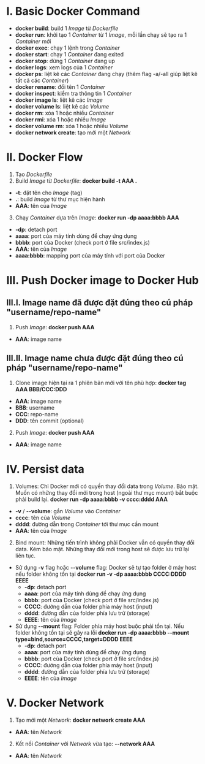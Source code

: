 # I. Basic Docker Command
- **docker build**: build 1 *Image* từ *Dockerfile*
- **docker run**: khởi tạo 1 *Container* từ 1 *Image*, mỗi lần chạy sẽ tạo ra 1 *Container* mới
- **docker exec**: chạy 1 lệnh trong *Container*
- **docker start**: chạy 1 *Container* đang exited
- **docker stop**: dừng 1 *Container* đang up
- **docker logs**: xem logs của 1 *Container*
- **docker ps**: liệt kê các *Container* đang chạy (thêm flag -a/-all giúp liệt kê tất cả các *Container*)
- **docker rename**: đổi tên 1 *Container*
- **docker inspect**: kiểm tra thông tin 1 *Container*
- **docker image ls**: liệt kê các *Image*
- **docker volume ls**: liệt kê các *Volume* 
- **docker rm**: xóa 1 hoặc nhiều *Container*
- **docker rmi**: xóa 1 hoặc nhiều *Image*
- **docker volume rm**: xóa 1 hoặc nhiều *Volume*
- **docker network create**: tạo mới một *Network*

# II. Docker Flow
1. Tạo *Dockerfile*
2. Build *Image* từ *Dockerfile*: **docker build -t AAA .**
- **-t**: đặt tên cho *Image* (tag)
- **.**: build *Image* từ thư mục hiện hành
- **AAA**: tên của *Image*
3. Chạy *Container* dựa trên *Image*: **docker run -dp aaaa:bbbb AAA**
- **-dp**: detach port
- **aaaa**: port của máy tính dùng để chạy ứng dụng
- **bbbb**: port của Docker (check port ở file src/index.js)
- **AAA**: tên của *Image*
- **aaaa:bbbb**: mapping port của máy tính với port của Docker

# III. Push Docker image to Docker Hub
## III.I. Image name đã được đặt đúng theo cú pháp "username/repo-name"
1. Push *Image*: **docker push AAA**
- **AAA**: image name
## III.II. Image name chưa được đặt đúng theo cú pháp "username/repo-name"
1. Clone image hiện tại ra 1 phiên bản mới với tên phù hợp: **docker tag AAA BBB/CCC:DDD**
- **AAA**: image name
- **BBB**: username
- **CCC**: repo-name
- **DDD**: tên commit (optional)
2. Push *Image*: **docker push AAA**
- **AAA**: image name

# IV. Persist data
1. Volumes: Chỉ Docker mới có quyền thay đổi data trong *Volume*. Bảo mật. Muốn có những thay đổi mới trong host (ngoài thư mục mount) bắt buộc phải build lại.
**docker run -dp aaaa:bbbb -v cccc:dddd AAA**
- **-v** / **--volume**: gắn *Volume* vào *Container* 
- **cccc**: tên của *Volume*
- **dddd**: đường dẫn trong *Container* tới thư mục cần mount
- **AAA**: tên của *Image*
2. Bind mount: Những tiến trình không phải Docker vẫn có quyền thay đổi data. Kém bảo mật. Những thay đổi mới trong host sẽ được lưu trữ lại liên tục.
* Sử dụng **-v** flag hoặc **--volume** flag: Docker sẽ tự tạo folder ở máy host nếu folder không tồn tại
**docker run -v -dp aaaa:bbbb CCCC:DDDD EEEE**
  - **-dp**: detach port
  - **aaaa**: port của máy tính dùng để chạy ứng dụng
  - **bbbb**: port của Docker (check port ở file src/index.js)
  - **CCCC**: đường dẫn của folder phía máy host (input)
  - **dddd**: đường dẫn của folder phía lưu trữ (storage)
  - **EEEE**: tên của *Image*
* Sử dụng **--mount** flag: Folder phía máy host buộc phải tồn tại. Nếu folder không tồn tại sẽ gây ra lỗi
**docker run -dp aaaa:bbbb --mount type=bind,source=CCCC,target=DDDD EEEE**
  - **-dp**: detach port
  - **aaaa**: port của máy tính dùng để chạy ứng dụng
  - **bbbb**: port của Docker (check port ở file src/index.js)
  - **CCCC**: đường dẫn của folder phía máy host (input)
  - **dddd**: đường dẫn của folder phía lưu trữ (storage)
  - **EEEE**: tên của *Image*

# V. Docker Network
1. Tạo mới một *Network*: **docker network create AAA**
- **AAA**: tên *Network*
2. Kết nối *Container* với *Network* vừa tạo: **--network AAA**
- **AAA**: tên *Network*

